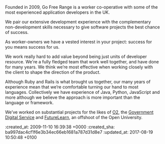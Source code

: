 <div id="about" class="section group" markdown="1">

Founded in 2009, Go Free Range is a worker co-operative with some of the most experienced application developers in the UK.

We pair our extensive development experience with the complementary non-development skills necessary to give software projects the best chance of success.

As worker-owners we have a vested interest in your project: success for you means success for us.

We work really hard to add value beyond being just units of developer resource. We're a fully fledged team that work well together, and have done for many years. We think we’re most effective when working closely with the client to shape the direction of the product.

Although Ruby and Rails is what brought us together, our many years of experience mean that we’re comfortable turning our hand to most languages. Collectively we have experience of Java, Python, JavaScript and more although we believe the approach is more important than the language or framework.

We’ve worked on substantial projects for the likes of [O2][o2], the [Government Digital Service][gds] and [FutureLearn][futurelearn], an offshoot of the Open University.

</div>

[futurelearn]: https://www.futurelearn.com/
[gds]: https://gds.blog.gov.uk/
[o2]: https://www.o2.co.uk/

:created_at: 2009-11-10 16:39:38 +0000
:created_sha: ba997dac4cf1f6e3b34ec66eb1681a787d31d8e7
:updated_at: 2017-08-19 10:50:48 +0100

